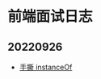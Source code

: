 # 前端面试日志

## 20220926

- [手撕 instanceOf](https://github.com/lxfriday/fe-offer-guide/blob/master/code/diary/20220926/instanceof.js)
